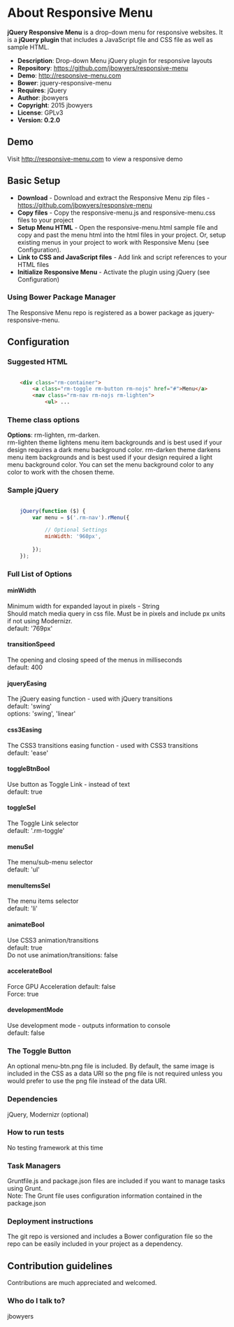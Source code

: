 # About Responsive Menu #

**jQuery Responsive Menu** is a drop-down menu for responsive websites. It is a **jQuery plugin** that includes a 
JavaScript file and CSS file as well as sample HTML.

* **Description**: Drop-down Menu jQuery plugin for responsive layouts
* **Repository**: https://github.com/jbowyers/responsive-menu
* **Demo**: http://responsive-menu.com
* **Bower**: jquery-responsive-menu
* **Requires**: jQuery
* **Author**: jbowyers
* **Copyright**: 2015 jbowyers
* **License**: GPLv3
* **Version: 0.2.0**

## Demo ##

Visit http://responsive-menu.com to view a responsive demo

## Basic Setup ##

* **Download** - Download and extract the Responsive Menu zip files - https://github.com/jbowyers/responsive-menu
* **Copy files** - Copy the responsive-menu.js and responsive-menu.css files to your project
* **Setup Menu HTML** - Open the responsive-menu.html sample file and copy and past the menu html into the 
html files in your project. Or, setup existing menus in your project to work with Responsive Menu (see Configuration).
* **Link to CSS and JavaScript files** - Add link and script references to your HTML files
* **Initialize Responsive Menu** - Activate the plugin using jQuery (see Configuration)

### Using Bower Package Manager ###

The Responsive Menu repo is registered as a bower package as jquery-responsive-menu.

## Configuration ##

### Suggested HTML ###
```html

    <div class="rm-container">
        <a class="rm-toggle rm-button rm-nojs" href="#">Menu</a>
        <nav class="rm-nav rm-nojs rm-lighten">
            <ul> ...
```
### Theme class options ###

**Options**: rm-lighten, rm-darken.  
rm-lighten theme lightens menu item backgrounds and is best used if your design requires a dark menu background color.
rm-darken theme darkens menu item backgrounds and is best used if your design required a light menu background color.
You can set the menu background color to any color to work with the chosen theme.

### Sample jQuery ###
```javascript

    jQuery(function ($) {
        var menu = $('.rm-nav').rMenu({

            // Optional Settings
            minWidth: '960px',
    
        });
    });
```
### Full List of Options ###

#### minWidth ####
Minimum width for expanded layout in pixels - String  
Should match media query in css file. Must be in pixels and include px units if not using Modernizr.  
default: '769px'

#### transitionSpeed ####
The opening and closing speed of the menus in milliseconds  
default: 400

#### jqueryEasing ####
The jQuery easing function - used with jQuery transitions  
default: 'swing'  
options: 'swing', 'linear'

#### css3Easing ####
The CSS3 transitions easing function - used with CSS3 transitions  
default: 'ease'

#### toggleBtnBool ####
Use button as Toggle Link - instead of text  
default: true

#### toggleSel ####
The Toggle Link selector  
default: '.rm-toggle'

#### menuSel ####
The menu/sub-menu selector  
default: 'ul'

#### menuItemsSel ####
The menu items selector  
default: 'li'


#### animateBool ####
Use CSS3 animation/transitions  
default: true  
Do not use animation/transitions: false

#### accelerateBool ####
Force GPU Acceleration 
default: false  
Force: true

#### developmentMode ####
Use development mode - outputs information to console  
default: false

### The Toggle Button ###

An optional menu-btn.png file is included. By default, the same image is included in the CSS as a data URI
so the png file is not required unless you would prefer to use the png file instead of the data URI.

### Dependencies ###
jQuery, Modernizr (optional)

### How to run tests ###
No testing framework at this time

### Task Managers ###
Gruntfile.js and package.json files are included if you want to manage tasks using Grunt.  
Note: The Grunt file uses configuration information contained in the package.json

### Deployment instructions ###
The git repo is versioned and includes a Bower configuration file so the repo can be easily included in your project as a dependency.

## Contribution guidelines ##

Contributions are much appreciated and welcomed.

### Who do I talk to? ###

jbowyers